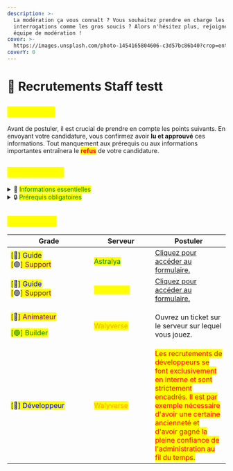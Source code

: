 ```yaml
---
description: >-
  La modération ça vous connaît ? Vous souhaitez prendre en charge les petites
  interrogations comme les gros soucis ? Alors n'hésitez plus, rejoignez notre
  équipe de modération !
cover: >-
  https://images.unsplash.com/photo-1454165804606-c3d57bc86b40?crop=entropy&cs=srgb&fm=jpg&ixid=M3wxOTcwMjR8MHwxfHNlYXJjaHwzfHxyZWNydWl0bWVudHxlbnwwfHx8fDE3MjQ4NzU2NTN8MA&ixlib=rb-4.0.3&q=85
coverY: 0
---
```


# 📜 Recrutements Staff testt

## <mark style="color:yellow;">Préambule</mark>

Avant de postuler, il est crucial de prendre en compte les points suivants. En envoyant votre candidature, vous confirmez avoir **lu et approuvé** ces informations. Tout manquement aux prérequis ou aux informations importantes entraînera le <mark style="color:red;">**refus**</mark> de votre candidature.



## <mark style="color:yellow;">Informations</mark>

<details>

<summary><span data-gb-custom-inline data-tag="emoji" data-code="1f4c3">📃</span> <mark style="color:green;">Informations essentielles</mark></summary>

* Les recrutements sont gérés par les <mark style="color:orange;">**responsables**</mark>, avec la possibilité d'une supervision par l'<mark style="color:red;">**administration**</mark> si nécessaire. [grades-staff-a-terminer.md](../divers/grades-staff-a-terminer.md "mention")
* Si votre candidature est acceptée, vous passerez une **période de test d'au moins 1 mois**.
* Il est impossible de devenir Modérateur sans avoir été Guide au préalable.
* La double modération (être membre du staff d'un autre serveur) est interdite.
* Inutile de demander constamment des nouvelles de votre candidature : **une réponse vous sera donnée en temps voulu**.
* L'utilisation d'une IA telle que ChatGPT ou le plagiat d'une candidature (d'un autre joueur, site web, etc.) entraînera un refus immédiat et non discutable. Ce comportement mènera également à une mise sur liste noire pour les recrutements futurs, avec un refus définitif, même si vous repostulez dans 10 ans.
* <mark style="background-color:red;">**Les prérequis énumérés ci-dessous sont impératifs et doivent être respectés.**</mark>

</details>

<details>

<summary><span data-gb-custom-inline data-tag="emoji" data-code="1f512">🔒</span> <mark style="color:green;">Prérequis obligatoires</mark></summary>

## <mark style="color:blue;">DEVENIR GUIDE :</mark>

* Avoir minimum **16 ans**.
* Avoir une **orthographe correcte et sans fautes**.
* Être capable de **travailler en équipe**.
* Être capable de **garder son sang froid** et de faire preuve de **diplomatie**.
* Être présent depuis au moins **3 semaines** sur le serveur.&#x20;
* Posséder une **banlist** (liste des sanctions) propre.&#x20;
* **Ne pas être membre du staff d'un autre serveur.**

</details>



## <mark style="color:yellow;">Candidater</mark>

<table><thead><tr><th width="176">Grade</th><th width="125">Serveur</th><th>Postuler</th></tr></thead><tbody><tr><td><mark style="color:blue;">[</mark><span data-gb-custom-inline data-tag="emoji" data-code="1f535">🔵</span><mark style="color:blue;">] Guide</mark><br><mark style="color:purple;">[</mark><span data-gb-custom-inline data-tag="emoji" data-code="1f7e3">🟣</span><mark style="color:purple;">] Support</mark></td><td><mark style="color:green;">Astralya</mark></td><td><a href="https://docs.google.com/forms/d/e/1FAIpQLScitlJh608zt6gYVL1A4jh8YR7CFXfxDtMj5TAHWZLrmgfrsg/viewform">Cliquez pour accéder au formulaire.</a></td></tr><tr><td><mark style="color:blue;">[</mark><span data-gb-custom-inline data-tag="emoji" data-code="1f535">🔵</span><mark style="color:blue;">] Guide</mark><br><mark style="color:purple;">[</mark><span data-gb-custom-inline data-tag="emoji" data-code="1f7e3">🟣</span><mark style="color:purple;">] Support</mark></td><td><mark style="color:yellow;">SwayNight</mark></td><td><a href="https://docs.google.com/forms/d/e/1FAIpQLSfGjo0oHIOfrRmhGCth5-4P0IwV2wh-YVo9t00t9G6yGYh7Tg/viewform">Cliquez pour accéder au formulaire.</a></td></tr><tr><td><p><mark style="color:purple;">[</mark><span data-gb-custom-inline data-tag="emoji" data-code="1f389">🎉</span><mark style="color:purple;">] Animateur</mark></p><p><mark style="color:green;">[🟢] Builder</mark></p></td><td><mark style="color:orange;">Walyverse</mark></td><td>Ouvrez un ticket sur le serveur sur lequel vous jouez.</td></tr><tr><td><mark style="color:blue;">[</mark><span data-gb-custom-inline data-tag="emoji" data-code="1f4d8">📘</span><mark style="color:blue;">] Développeur</mark></td><td><mark style="color:orange;">Walyverse</mark></td><td><mark style="color:red;">Les recrutements de développeurs se font exclusivement en interne et sont strictement encadrés. Il est par exemple nécessaire d'avoir une certaine ancienneté et d'avoir gagné la pleine confiance de l'administration au fil du temps.</mark></td></tr></tbody></table>

